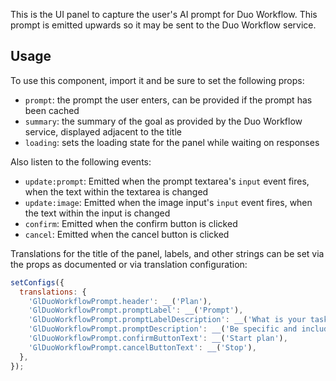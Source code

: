 This is the UI panel to capture the user's AI prompt for Duo Workflow. This
prompt is emitted upwards so it may be sent to the Duo Workflow service.

## Usage

To use this component, import it and be sure to set the following props:

* `prompt`: the prompt the user enters, can be provided if the prompt has been
  cached
* `summary`: the summary of the goal as provided by the Duo Workflow service,
displayed adjacent to the title
* `loading`: sets the loading state for the panel while waiting on responses

Also listen to the following events:

* `update:prompt`: Emitted when the prompt textarea's `input` event fires, when
  the text within the textarea is changed
* `update:image`: Emitted when the image input's `input` event fires, when the
    text within the input is changed
* `confirm`: Emitted when the confirm button is clicked
* `cancel`: Emitted when the cancel button is clicked

Translations for the title of the panel, labels, and other strings can be set via
the props as documented or via translation configuration:

```js
setConfigs({
  translations: {
    'GlDuoWorkflowPrompt.header': __('Plan'),
    'GlDuoWorkflowPrompt.promptLabel': __('Prompt'),
    'GlDuoWorkflowPrompt.promptLabelDescription': __('What is your task?'),
    'GlDuoWorkflowPrompt.promptDescription': __('Be specific and include references!'),
    'GlDuoWorkflowPrompt.confirmButtonText': __('Start plan'),
    'GlDuoWorkflowPrompt.cancelButtonText': __('Stop'),
  },
});
```
